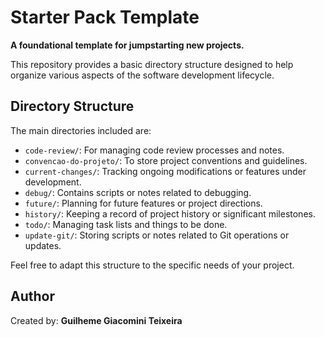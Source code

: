 # Starter Pack Template

**A foundational template for jumpstarting new projects.**

This repository provides a basic directory structure designed to help organize various aspects of the software development lifecycle.

## Directory Structure

The main directories included are:

*   `code-review/`: For managing code review processes and notes.
*   `convencao-do-projeto/`: To store project conventions and guidelines.
*   `current-changes/`: Tracking ongoing modifications or features under development.
*   `debug/`: Contains scripts or notes related to debugging.
*   `future/`: Planning for future features or project directions.
*   `history/`: Keeping a record of project history or significant milestones.
*   `todo/`: Managing task lists and things to be done.
*   `update-git/`: Storing scripts or notes related to Git operations or updates.

Feel free to adapt this structure to the specific needs of your project.

## Author

Created by: **Guilheme Giacomini Teixeira**
